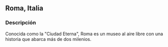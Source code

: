 ## Roma, Italia
### Descripción
Conocida como la "Ciudad Eterna", Roma es un museo al aire libre con una historia que abarca más de dos milenios.
